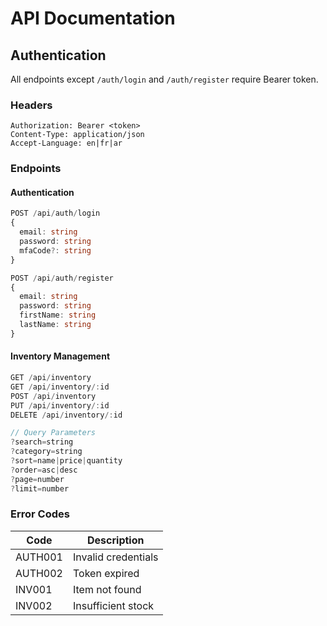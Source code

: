 # API Documentation

## Authentication
All endpoints except `/auth/login` and `/auth/register` require Bearer token.

### Headers
```http
Authorization: Bearer <token>
Content-Type: application/json
Accept-Language: en|fr|ar
```

### Endpoints

#### Authentication
```typescript
POST /api/auth/login
{
  email: string
  password: string
  mfaCode?: string
}

POST /api/auth/register
{
  email: string
  password: string
  firstName: string
  lastName: string
}
```

#### Inventory Management
```typescript
GET /api/inventory
GET /api/inventory/:id
POST /api/inventory
PUT /api/inventory/:id
DELETE /api/inventory/:id

// Query Parameters
?search=string
?category=string
?sort=name|price|quantity
?order=asc|desc
?page=number
?limit=number
```

### Error Codes
| Code    | Description           |
|---------|----------------------|
| AUTH001 | Invalid credentials  |
| AUTH002 | Token expired        |
| INV001  | Item not found      |
| INV002  | Insufficient stock  |
